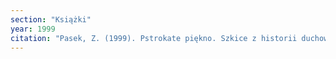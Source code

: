 ```yaml
---
section: "Książki"
year: 1999
citation: "Pasek, Z. (1999). Pstrokate piękno. Szkice z historii duchowości chrześcijańskiej. Kraków: Media Press."
---
```

